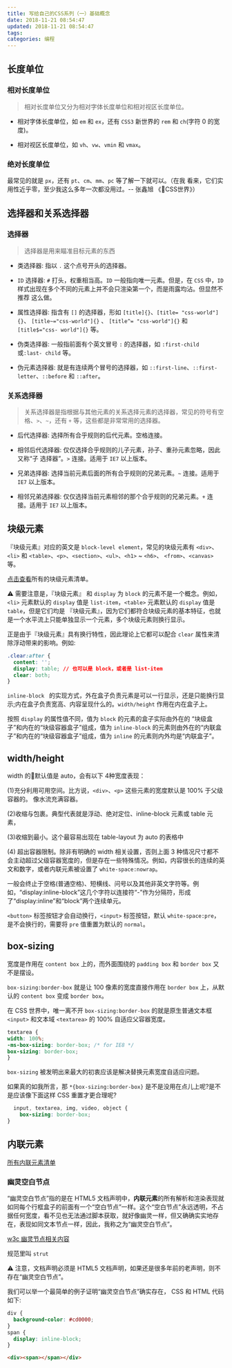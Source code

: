 ```yaml
---
title: 写给自己的CSS系列（一）基础概念
date: 2018-11-21 08:54:47
updated: 2018-11-21 08:54:47
tags:
categories: 编程
---
```


## 长度单位

### 相对长度单位

> 相对长度单位又分为相对字体长度单位和相对视区长度单位。

* 相对字体长度单位，如 `em` 和 `ex`，还有 `CSS3` 新世界的 `rem` 和 `ch`(字符 0 的宽度)。

* 相对视区长度单位，如 `vh`、`vw`、`vmin` 和 `vmax`。 

### 绝对长度单位

最常见的就是 `px`，还有 `pt`、`cm`、`mm`、`pc` 等了解一下就可以。（在我
看来，它们实用性近乎零，至少我这么多年一次都没用过。-- 张鑫旭 《CSS世界》）

## 选择器和关系选择器

### 选择器

> 选择器是用来瞄准目标元素的东西

* 类选择器: 指以 `.` 这个点号开头的选择器。

* `ID` 选择器: `#` 打头，权重相当高。`ID` 一般指向唯一元素。但是，在 `CSS` 中，`ID`
样式出现在多个不同的元素上并不会只渲染第一个，而是雨露均沾。但显然不推荐
这么做。

* 属性选择器: 指含有 `[]` 的选择器，形如 `[title]{}`、`[title= "css-world"]{}`、
`[title~="css-world"]{}` 、 `[title^= "css-world"]{}` 和 `[title$="css-
world"]{}` 等。

* 伪类选择器: 一般指前面有个英文冒号 `:` 的选择器，如 `:first-child` 或`:last-
child` 等。

* 伪元素选择器: 就是有连续两个冒号的选择器，如 `::first-line`、`::first-
letter`、`::before` 和 `::after`。

### 关系选择器

> 关系选择器是指根据与其他元素的关系选择元素的选择器，常见的符号有空格、`>`、`~`，还有 `+` 等，这些都是非常常用的选择器。

* 后代选择器: 选择所有合乎规则的后代元素。空格连接。

* 相邻后代选择器: 仅仅选择合乎规则的儿子元素，孙子、重孙元素忽略，因此又称“子
选择器”。`>` 连接。适用于 `IE7` 以上版本。

* 兄弟选择器: 选择当前元素后面的所有合乎规则的兄弟元素。`~` 连接。适用于 `IE7` 以上版本。

* 相邻兄弟选择器: 仅仅选择当前元素相邻的那个合乎规则的兄弟元素。`+` 连接。适用于 `IE7` 以上版本。

## 块级元素

『块级元素』对应的英文是 `block-level element`，常见的块级元素有 `<div>`、`<li>` 和 `<table>`、`<p>`、`<section>`、`<ul>`、`<h1>` ~ `<h6>`、 `<from>`、`<canvas>` 等。

[点击查看](https://developer.mozilla.org/zh-CN/docs/Web/HTML/Block-level_elements#%E5%85%83%E7%B4%A0%E5%88%97%E8%A1%A8)所有的块级元素清单。

⚠️ 需要注意是，『块级元素』 和 `display` 为 `block` 的元素不是一个概念。例如，`<li>` 元素默认的 `display` 值是 `list-item`，`<table>` 元素默认的 `display` 值是 `table`，但是它们均是 『块级元素』，因为它们都符合块级元素的基本特征，也就是一个水平流上只能单独显示一个元素，多个块级元素则换行显示。

正是由于『块级元素』具有换行特性，因此理论上它都可以配合 `clear` 属性来清除浮动带来的影响。例如:

```css
.clear:after {
  content: '';
  display: table; // 也可以是 block，或者是 list-item
  clear: both;
}
```

`inline-block ` 的实现方式，外在盒子负责元素是可以一行显示，还是只能换行显示;内在盒子负责宽高、内容呈现什么的。`width/height` 作用在内在盒子上。

按照 `display` 的属性值不同，值为 `block` 的元素的盒子实际由外在的 “块级盒子”和内在的“块级容器盒子”组成，值为 `inline-block` 的元素则由外在的“内联盒子”和内在的“块级容器盒子”组成，值为 `inline` 的元素则内外均是“内联盒子”。

## width/height

width 的默认值是 auto，会有以下 4种宽度表现：

(1)充分利用可用空间。比方说，`<div>`、`<p>` 这些元素的宽度默认是 100% 于父级容器的。 像水流充满容器。

(2)收缩与包裹。典型代表就是浮动、绝对定位、inline-block 元素或 table 元素，

(3)收缩到最小。这个最容易出现在 table-layout 为 auto 的表格中

(4) 超出容器限制。除非有明确的 width 相关设置，否则上面 3 种情况尺寸都不会主动超过父级容器宽度的，但是存在一些特殊情况。例如，内容很长的连续的英文和数字，或者内联元素被设置了 `white-space:nowrap`。

一般会终止于空格(普通空格)、短横线、问号以及其他非英文字符等。例如，“display:inline-block”这几个字符以连接符“-”作为分隔符，形成了“display:inline”和“block”两个连续单元。

`<button>` 标签按钮才会自动换行，`<input>` 标签按钮，默认 `white-space:pre`，是不会换行的，需要将 `pre` 值重置为默认的 `normal`。

## box-sizing

宽度是作用在 `content box` 上的，而外面围绕的 `padding box` 和 `border box` 又不是摆设。

`box-sizing:border-box` 就是让 100 像素的宽度直接作用在 `border box` 上，从默认的 `content box` 变成 `border box`。

在 CSS 世界中，唯一离不开 `box-sizing:border-box` 的就是原生普通文本框 `<input>` 和文本域 `<textarea>` 的 100% 自适应父容器宽度。

```css
textarea {
width: 100%;
-ms-box-sizing: border-box; /* for IE8 */
box-sizing: border-box;
}
```
`box-sizing` 被发明出来最大的初衷应该是解决替换元素宽度自适应问题。

如果真的如我所言，那 `*{box-sizing:border-box}` 是不是没用在点儿上呢?是不是应该像下面这样 CSS 重置才更合理呢?

```css
  input, textarea, img, video, object {
    box-sizing: border-box;
}
```

## 内联元素

[所有内联元素清单](https://developer.mozilla.org/zh-CN/docs/Web/HTML/Inline_elemente#Elements)

### 幽灵空白节点

“幽灵空白节点”指的是在 HTML5 文档声明中，**内联元素**的所有解析和渲染表现就如同每个行框盒子的前面有一个“空白节点”一样。这个“空白节点”永远透明，不占据任何宽度，看不见也无法通过脚本获取，就好像幽灵一样，但又确确实实地存在，表现如同文本节点一样，因此，我称之为“幽灵空白节点”。

[w3c 幽灵节点相关内容](https://www.w3.org/TR/CSS2/visudet.html#leading)

规范里叫 `strut`

⚠️ 注意，文档声明必须是 HTML5 文档声明，如果还是很多年前的老声明，则不存在“幽灵空白节点”。

我们可以举一个最简单的例子证明“幽灵空白节点”确实存在， CSS 和 HTML 代码如下:

```css
div {
  background-color: #cd0000;
}
span {
  display: inline-block;
}
```
```html
<div><span></span></div>
```


